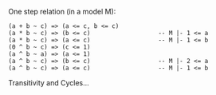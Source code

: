 
One step relation (in a model M):

```wiki
(a + b ~ c) => (a <= c, b <= c)
(a * b ~ c) => (b <= c)                   -- M |- 1 <= a
(a * b ~ c) => (a <= c)                   -- M |- 1 <= b
(0 ^ b ~ c) => (c <= 1)
(a ^ b ~ a) => (a <= 1)
(a ^ b ~ c) => (b <= c)                   -- M |- 2 <= a
(a ^ b ~ c) => (a <= c)                   -- M |- 1 <= b
```


Transitivity and Cycles...
